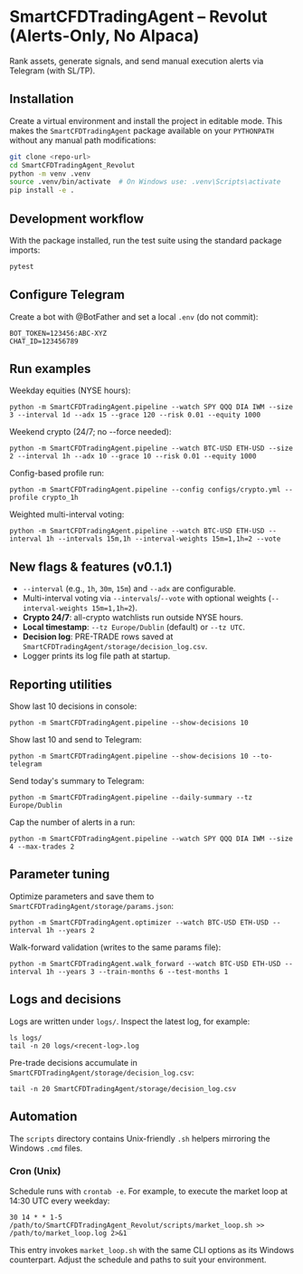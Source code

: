 # SmartCFDTradingAgent – Revolut (Alerts-Only, No Alpaca)

Rank assets, generate signals, and send manual execution alerts via Telegram (with SL/TP).

## Installation

Create a virtual environment and install the project in editable mode. This makes the
`SmartCFDTradingAgent` package available on your `PYTHONPATH` without any manual path
modifications:

```bash
git clone <repo-url>
cd SmartCFDTradingAgent_Revolut
python -m venv .venv
source .venv/bin/activate  # On Windows use: .venv\Scripts\activate
pip install -e .
```

## Development workflow

With the package installed, run the test suite using the standard package imports:

```bash
pytest
```

## Configure Telegram
Create a bot with @BotFather and set a local `.env` (do not commit):
```
BOT_TOKEN=123456:ABC-XYZ
CHAT_ID=123456789
```

## Run examples
Weekday equities (NYSE hours):
```
python -m SmartCFDTradingAgent.pipeline --watch SPY QQQ DIA IWM --size 3 --interval 1d --adx 15 --grace 120 --risk 0.01 --equity 1000
```
Weekend crypto (24/7; no --force needed):
```
python -m SmartCFDTradingAgent.pipeline --watch BTC-USD ETH-USD --size 2 --interval 1h --adx 10 --grace 10 --risk 0.01 --equity 1000
```
Config-based profile run:
```
python -m SmartCFDTradingAgent.pipeline --config configs/crypto.yml --profile crypto_1h
```

Weighted multi-interval voting:
```
python -m SmartCFDTradingAgent.pipeline --watch BTC-USD ETH-USD --interval 1h --intervals 15m,1h --interval-weights 15m=1,1h=2 --vote
```

## New flags & features (v0.1.1)
- `--interval` (e.g., `1h`, `30m`, `15m`) and `--adx` are configurable.
- Multi-interval voting via `--intervals`/`--vote` with optional weights
  (`--interval-weights 15m=1,1h=2`).
- **Crypto 24/7**: all-crypto watchlists run outside NYSE hours.
- **Local timestamp**: `--tz Europe/Dublin` (default) or `--tz UTC`.
- **Decision log**: PRE-TRADE rows saved at `SmartCFDTradingAgent/storage/decision_log.csv`.
- Logger prints its log file path at startup.

## Reporting utilities
Show last 10 decisions in console:
```
python -m SmartCFDTradingAgent.pipeline --show-decisions 10
```
Show last 10 and send to Telegram:
```
python -m SmartCFDTradingAgent.pipeline --show-decisions 10 --to-telegram
```
Send today's summary to Telegram:
```
python -m SmartCFDTradingAgent.pipeline --daily-summary --tz Europe/Dublin
```
Cap the number of alerts in a run:
```
python -m SmartCFDTradingAgent.pipeline --watch SPY QQQ DIA IWM --size 4 --max-trades 2
```

## Parameter tuning
Optimize parameters and save them to `SmartCFDTradingAgent/storage/params.json`:
```
python -m SmartCFDTradingAgent.optimizer --watch BTC-USD ETH-USD --interval 1h --years 2
```
Walk-forward validation (writes to the same params file):
```
python -m SmartCFDTradingAgent.walk_forward --watch BTC-USD ETH-USD --interval 1h --years 3 --train-months 6 --test-months 1
```

## Logs and decisions
Logs are written under `logs/`. Inspect the latest log, for example:
```
ls logs/
tail -n 20 logs/<recent-log>.log
```
Pre-trade decisions accumulate in `SmartCFDTradingAgent/storage/decision_log.csv`:
```
tail -n 20 SmartCFDTradingAgent/storage/decision_log.csv
```

## Automation

The `scripts` directory contains Unix-friendly `.sh` helpers mirroring the Windows `.cmd` files.

### Cron (Unix)
Schedule runs with `crontab -e`. For example, to execute the market loop at 14:30 UTC every weekday:

```
30 14 * * 1-5 /path/to/SmartCFDTradingAgent_Revolut/scripts/market_loop.sh >> /path/to/market_loop.log 2>&1
```

This entry invokes `market_loop.sh` with the same CLI options as its Windows counterpart. Adjust the schedule and paths to suit your environment.

